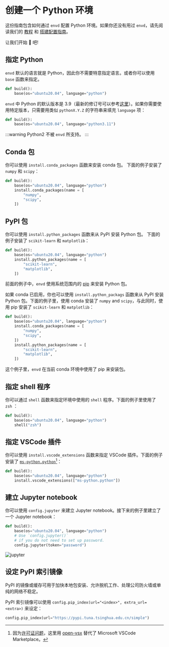 # 创建一个 Python 环境

这份指南包含如何通过 `envd` 配置 Python 环境。如果你还没有用过 `envd`，请先阅读我们的 [教程](/guide/getting-started) 和 [搭建配置指南](/guide/build-envd)。


让我们开始 🐍 吧!

## 指定 Python

`envd` 默认的语言就是 Python，因此你不需要特意指定语言。或者你可以使用 `base` 函数来指定。

<custom-title title="build.envd">

```python
def build():
    base(os="ubuntu20.04", language="python")
```

</custom-title>

`envd` 中 Python 的默认版本是 3.9（最新的修订号可以参考[这里](https://anaconda.org/anaconda/python/files)）。如果你需要使用特定版本，只需要用类似 `pythonX.Y.Z` 的字符串来填充 `language` 项：

<custom-title title="build.envd">

```python
def build():
    base(os="ubuntu20.04", language="python3.11")
```

</custom-title>

:::warning
Python2 不被 `envd` 所支持。
:::

## Conda 包

你可以使用 `install.conda_packages` 函数来安装 conda 包。 下面的例子安装了 `numpy` 和 `scipy`：

<custom-title title="build.envd">

```python 
def build():
    base(os="ubuntu20.04", language="python")
    install.conda_packages(name = [
        "numpy",
        "scipy",
    ])
```
</custom-title>

## PyPI 包

你可以使用 `install.python_packages` 函数来从 PyPI 安装 Python 包。 下面的例子安装了 `scikit-learn` 和 `matplotlib`：

<custom-title title="build.envd">

```python 
def build():
    base(os="ubuntu20.04", language="python")
    install.python_packages(name = [
        "scikit-learn",
        "matplotlib",
    ])
```

</custom-title>

前面的例子中，`envd` 使用系统范围内的 [pip](https://pip.pypa.io/) 来安装 Python 包。

如果 conda 已启用，你也可以使用  `install.python_packags` 函数来从 PyPI 安装 Python 包。下面的例子里，使用 conda 安装了 `numpy` and `scipy`，与此同时，使用 pip 安装了 `scikit-learn` 和 `matplotlib`：

<custom-title title="build.envd">

```python 
def build():
    base(os="ubuntu20.04", language="python")
    install.conda_packages(name = [
        "numpy",
        "scipy",
    ])
    install.python_packages(name = [
        "scikit-learn",
        "matplotlib",
    ])
```

</custom-title>

这个例子里，`envd` 在当前 conda 环境中使用了 pip 来安装包。

## 指定 shell 程序

你可以通过 `shell` 函数来指定环境中使用的 `shell` 程序。下面的例子里使用了 `zsh` ：

<custom-title title="build.envd">

```python 
def build():
    base(os="ubuntu20.04", language="python")
    shell("zsh")
```
</custom-title>

## 指定 VSCode 插件

你可以使用 `install.vscode_extensions` 函数来指定 VSCode 插件。下面的例子安装了 [`ms-python.python`](https://open-vsx.org/extension/ms-python/python)[^1]：

<custom-title title="build.envd">

```python 
def build():
    base(os="ubuntu20.04", language="python")
    install.vscode_extensions(["ms-python.python"])
```
</custom-title>

[^1]: 因为[许可证问题](https://github.com/tensorchord/envd/issues/160)，这里用 [open-vsx](https://open-vsx.org/) 替代了 Microsoft VSCode Marketplace。

## 建立 Jupyter notebook

你可以使用 `config.jupyter` 来建立 Jupyter notebook。接下来的例子里建立了一个 Jupyter notebook：

<custom-title title="build.envd">

```python 
def build():
    base(os="ubuntu20.04", language="python")
    # Use `config.jupyter()` 
    # if you do not need to set up password.
    config.jupyter(token="password")
```

</custom-title>

![jupyter](/guide/assets/jupyter.png)

## 设定 PyPI 索引镜像

PyPI 的镜像或缓存可用于加快本地包安装、允许脱机工作、处理公司防火墙或单纯的网络不稳定。

PyPI 索引镜像可以使用 `config.pip_index(url="<index>", extra_url=<extra>)` 来设定：

<custom-title title="pip index mirror">

```python
config.pip_index(url="https://pypi.tuna.tsinghua.edu.cn/simple")
```

</custom-title>
